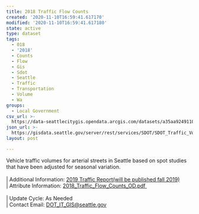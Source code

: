```yaml
---
title: 2018 Traffic Flow Counts
created: '2020-11-10T16:59:41.617170'
modified: '2020-11-10T16:59:41.617180'
state: active
type: dataset
tags:
  - 018
  - '2018'
  - Counts
  - Flow
  - Gis
  - Sdot
  - Seattle
  - Traffic
  - Transportation
  - Volume
  - Wa
groups:
  - Local Government
csv_url: >-
  https://data-seattlecitygis.opendata.arcgis.com/datasets/a35aa9249110472ba2c69cc574eff984_11.csv?outSR=%7B%22latestWkid%22%3A2926%2C%22wkid%22%3A2926%7D
json_url: >-
  https://gisdata.seattle.gov/server/rest/services/SDOT/SDOT_Traffic_Volume/MapServer/11
layout: post

---
```

Vehicle traffic volumes for arterial streets in Seattle based on spot studies that have been adjusted for seasonal variation.  <br /><br />| Additional Information: <a href='https://www.seattle.gov/transportation/sdot-document-library/reports-and-studies' target='_blank'>2019 Traffic Report(will be published fall 2019)</a><br />| Attribute Information: <a href='https://drive.google.com/open?id=1H-ooaihoawm8zXjZz_-AhBmwyRiT1FWQ' target='_blank'>2018_Traffic_Flow_Counts_OD.pdf </a><br /><br />| Update Cycle: As Needed <br />| Contact Email: <a href='mailto:DOT_IT_GIS@seattle.gov' target='_blank'>DOT_IT_GIS@seattle.gov</a>
